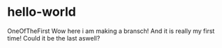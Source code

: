 # hello-world
OneOfTheFirst
Wow here i am making a bransch! And it is really my first time!
Could it be the last aswell?
